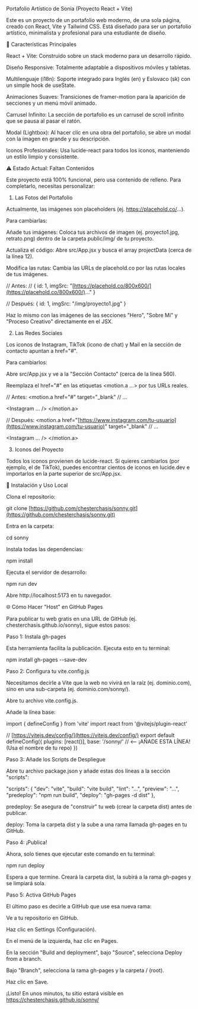 Portafolio Artístico de Sonia (Proyecto React + Vite)

Este es un proyecto de un portafolio web moderno, de una sola página, creado con React, Vite y Tailwind CSS. Está diseñado para ser un portafolio artístico, minimalista y profesional para una estudiante de diseño.

🎨 Características Principales

React + Vite: Construido sobre un stack moderno para un desarrollo rápido.

Diseño Responsive: Totalmente adaptable a dispositivos móviles y tabletas.

Multilenguaje (i18n): Soporte integrado para Inglés (en) y Eslovaco (sk) con un simple hook de useState.

Animaciones Suaves: Transiciones de framer-motion para la aparición de secciones y un menú móvil animado.

Carrusel Infinito: La sección de portafolio es un carrusel de scroll infinito que se pausa al pasar el ratón.

Modal (Lightbox): Al hacer clic en una obra del portafolio, se abre un modal con la imagen en grande y su descripción.

Iconos Profesionales: Usa lucide-react para todos los iconos, manteniendo un estilo limpio y consistente.

⚠️ Estado Actual: Faltan Contenidos

Este proyecto está 100% funcional, pero usa contenido de relleno. Para completarlo, necesitas personalizar:

1. Las Fotos del Portafolio

Actualmente, las imágenes son placeholders (ej. https://placehold.co/...).

Para cambiarlas:

Añade tus imágenes: Coloca tus archivos de imagen (ej. proyecto1.jpg, retrato.png) dentro de la carpeta public/img/ de tu proyecto.

Actualiza el código: Abre src/App.jsx y busca el array projectData (cerca de la línea 12).

Modifica las rutas: Cambia las URLs de placehold.co por las rutas locales de tus imágenes.

// Antes:
// { id: 1, imgSrc: "[https://placehold.co/800x600/](https://placehold.co/800x600/)..." }

// Después:
{ id: 1, imgSrc: "/img/proyecto1.jpg" }


Haz lo mismo con las imágenes de las secciones "Hero", "Sobre Mí" y "Proceso Creativo" directamente en el JSX.

2. Las Redes Sociales

Los iconos de Instagram, TikTok (icono de chat) y Mail en la sección de contacto apuntan a href="#".

Para cambiarlos:

Abre src/App.jsx y ve a la "Sección Contacto" (cerca de la línea 560).

Reemplaza el href="#" en las etiquetas <motion.a ...> por tus URLs reales.

// Antes:
<motion.a 
  href="#" 
  target="_blank" 
// ...
>
  <Instagram ... />
</motion.a>

// Después:
<motion.a 
  href="[https://www.instagram.com/tu-usuario](https://www.instagram.com/tu-usuario)" 
  target="_blank" 
// ...
>
  <Instagram ... />
</motion.a>


3. Iconos del Proyecto

Todos los iconos provienen de lucide-react. Si quieres cambiarlos (por ejemplo, el de TikTok), puedes encontrar cientos de iconos en lucide.dev e importarlos en la parte superior de src/App.jsx.

🚀 Instalación y Uso Local

Clona el repositorio:

git clone [https://github.com/chesterchasis/sonny.git](https://github.com/chesterchasis/sonny.git)


Entra en la carpeta:

cd sonny


Instala todas las dependencias:

npm install


Ejecuta el servidor de desarrollo:

npm run dev


Abre http://localhost:5173 en tu navegador.

🌐 Cómo Hacer "Host" en GitHub Pages

Para publicar tu web gratis en una URL de GitHub (ej. chesterchasis.github.io/sonny), sigue estos pasos:

Paso 1: Instala gh-pages

Esta herramienta facilita la publicación. Ejecuta esto en tu terminal:

npm install gh-pages --save-dev


Paso 2: Configura tu vite.config.js

Necesitamos decirle a Vite que la web no vivirá en la raíz (ej. dominio.com), sino en una sub-carpeta (ej. dominio.com/sonny/).

Abre tu archivo vite.config.js.

Añade la línea base:

import { defineConfig } from 'vite'
import react from '@vitejs/plugin-react'

// [https://vitejs.dev/config/](https://vitejs.dev/config/)
export default defineConfig({
  plugins: [react()],
  base: '/sonny/' // <-- ¡AÑADE ESTA LÍNEA! (Usa el nombre de tu repo)
})


Paso 3: Añade los Scripts de Despliegue

Abre tu archivo package.json y añade estas dos líneas a la sección "scripts":

  "scripts": {
    "dev": "vite",
    "build": "vite build",
    "lint": "...",
    "preview": "...",
    "predeploy": "npm run build",
    "deploy": "gh-pages -d dist"
  },


predeploy: Se asegura de "construir" tu web (crear la carpeta dist) antes de publicar.

deploy: Toma la carpeta dist y la sube a una rama llamada gh-pages en tu GitHub.

Paso 4: ¡Publica!

Ahora, solo tienes que ejecutar este comando en tu terminal:

npm run deploy


Espera a que termine. Creará la carpeta dist, la subirá a la rama gh-pages y se limpiará sola.

Paso 5: Activa GitHub Pages

El último paso es decirle a GitHub que use esa nueva rama:

Ve a tu repositorio en GitHub.

Haz clic en Settings (Configuración).

En el menú de la izquierda, haz clic en Pages.

En la sección "Build and deployment", bajo "Source", selecciona Deploy from a branch.

Bajo "Branch", selecciona la rama gh-pages y la carpeta / (root).

Haz clic en Save.

¡Listo! En unos minutos, tu sitio estará visible en https://chesterchasis.github.io/sonny/